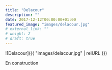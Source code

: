 ```yaml
---
title: "Delacour"
description: ""
date: 2017-12-12T00:00:00+01:00
featured_image: "images/delacour.jpg"
# external_link: ""
# weight: 2
# draft: true
---
```


![Delacour]({{ "images/delacour.jpg" | relURL }})

En construction
